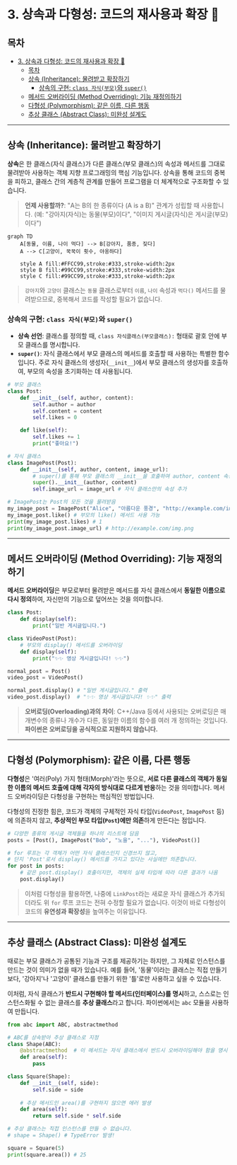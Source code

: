 # 3. 상속과 다형성: 코드의 재사용과 확장 🧬

## 목차
- [3. 상속과 다형성: 코드의 재사용과 확장 🧬](#3-상속과-다형성-코드의-재사용과-확장-)
  - [목차](#목차)
  - [상속 (Inheritance): 물려받고 확장하기](#상속-inheritance-물려받고-확장하기)
    - [상속의 구현: `class 자식(부모)`와 `super()`](#상속의-구현-class-자식부모와-super)
  - [메서드 오버라이딩 (Method Overriding): 기능 재정의하기](#메서드-오버라이딩-method-overriding-기능-재정의하기)
  - [다형성 (Polymorphism): 같은 이름, 다른 행동](#다형성-polymorphism-같은-이름-다른-행동)
  - [추상 클래스 (Abstract Class): 미완성 설계도](#추상-클래스-abstract-class-미완성-설계도)

---

## 상속 (Inheritance): 물려받고 확장하기

**상속**은 한 클래스(자식 클래스)가 다른 클래스(부모 클래스)의 속성과 메서드를 그대로 물려받아 사용하는 객체 지향 프로그래밍의 핵심 기능입니다. 상속을 통해 코드의 중복을 피하고, 클래스 간의 계층적 관계를 만들어 프로그램을 더 체계적으로 구조화할 수 있습니다.

> **언제 사용할까?**: "A는 B의 한 종류이다 (A is a B)" 관계가 성립할 때 사용합니다.
> (예: "강아지(자식)는 동물(부모)이다", "이미지 게시글(자식)은 게시글(부모)이다")

```mermaid
graph TD
    A[동물, 이름, 나이 먹다] --> B[강아지, 품종, 짖다]
    A --> C[고양이, 꾹꾹이 횟수, 야옹하다]
    
    style A fill:#FFCC99,stroke:#333,stroke-width:2px
    style B fill:#99CC99,stroke:#333,stroke-width:2px
    style C fill:#99CC99,stroke:#333,stroke-width:2px
```
> `강아지`와 `고양이` 클래스는 `동물` 클래스로부터 `이름`, `나이` 속성과 `먹다()` 메서드를 물려받으므로, 중복해서 코드를 작성할 필요가 없습니다.

### 상속의 구현: `class 자식(부모)`와 `super()`

- **상속 선언**: 클래스를 정의할 때, `class 자식클래스(부모클래스):` 형태로 괄호 안에 부모 클래스를 명시합니다.
- **`super()`**: 자식 클래스에서 부모 클래스의 메서드를 호출할 때 사용하는 특별한 함수입니다. 주로 자식 클래스의 생성자(`__init__`)에서 부모 클래스의 생성자를 호출하여, 부모의 속성을 초기화하는 데 사용됩니다.

```python
# 부모 클래스
class Post:
    def __init__(self, author, content):
        self.author = author
        self.content = content
        self.likes = 0

    def like(self):
        self.likes += 1
        print("좋아요!")

# 자식 클래스
class ImagePost(Post):
    def __init__(self, author, content, image_url):
        # super()를 통해 부모 클래스의 __init__을 호출하여 author, content 속성을 초기화
        super().__init__(author, content)
        self.image_url = image_url # 자식 클래스만의 속성 추가

# ImagePost는 Post의 모든 것을 물려받음
my_image_post = ImagePost("Alice", "아름다운 풍경", "http://example.com/img.png")
my_image_post.like() # 부모의 like() 메서드 사용 가능
print(my_image_post.likes) # 1
print(my_image_post.image_url) # http://example.com/img.png
```

---

## 메서드 오버라이딩 (Method Overriding): 기능 재정의하기

**메서드 오버라이딩**은 부모로부터 물려받은 메서드를 자식 클래스에서 **동일한 이름으로 다시 정의**하여, 자신만의 기능으로 덮어쓰는 것을 의미합니다.

```python
class Post:
    def display(self):
        print("일반 게시글입니다.")

class VideoPost(Post):
    # 부모의 display() 메서드를 오버라이딩
    def display(self):
        print("✨✨ 영상 게시글입니다! ✨✨")

normal_post = Post()
video_post = VideoPost()

normal_post.display() # "일반 게시글입니다." 출력
video_post.display()  # "✨✨ 영상 게시글입니다! ✨✨" 출력
```
> **오버로딩(Overloading)과의 차이**: C++/Java 등에서 사용되는 오버로딩은 매개변수의 종류나 개수가 다른, 동일한 이름의 함수를 여러 개 정의하는 것입니다. **파이썬은 오버로딩을 공식적으로 지원하지 않습니다.**

---

## 다형성 (Polymorphism): 같은 이름, 다른 행동

**다형성**은 '여러(Poly) 가지 형태(Morph)'라는 뜻으로, **서로 다른 클래스의 객체가 동일한 이름의 메서드 호출에 대해 각자의 방식대로 다르게 반응**하는 것을 의미합니다. 메서드 오버라이딩은 다형성을 구현하는 핵심적인 방법입니다.

다형성의 진정한 힘은, 코드가 객체의 구체적인 자식 타입(`VideoPost`, `ImagePost` 등)에 의존하지 않고, **추상적인 부모 타입(`Post`)에만 의존**하게 만든다는 점입니다.

```python
# 다양한 종류의 게시글 객체들을 하나의 리스트에 담음
posts = [Post(), ImagePost("Bob", "노을", "..."), VideoPost()]

# for 루프는 각 객체가 어떤 자식 클래스인지 신경쓰지 않고,
# 단지 'Post'로서 display() 메서드를 가지고 있다는 사실에만 의존합니다.
for post in posts:
    # 같은 post.display() 호출이지만, 객체의 실제 타입에 따라 다른 결과가 나옴
    post.display() 
```
> 이처럼 다형성을 활용하면, 나중에 `LinkPost`라는 새로운 자식 클래스가 추가되더라도 위 `for` 루프 코드는 전혀 수정할 필요가 없습니다. 이것이 바로 다형성이 코드의 **유연성과 확장성**을 높여주는 이유입니다.

---

## 추상 클래스 (Abstract Class): 미완성 설계도

때로는 부모 클래스가 공통된 기능과 구조를 제공하기는 하지만, 그 자체로 인스턴스를 만드는 것이 의미가 없을 때가 있습니다. 예를 들어, '동물'이라는 클래스는 직접 만들기보다, '강아지'나 '고양이' 클래스를 만들기 위한 '틀'로만 사용하고 싶을 수 있습니다.

이처럼, 자식 클래스가 **반드시 구현해야 할 메서드(인터페이스)를 명시**하고, 스스로는 인스턴스화될 수 없는 클래스를 **추상 클래스**라고 합니다. 파이썬에서는 `abc` 모듈을 사용하여 만듭니다.

```python
from abc import ABC, abstractmethod

# ABC를 상속받아 추상 클래스로 지정
class Shape(ABC):
    @abstractmethod  # 이 메서드는 자식 클래스에서 반드시 오버라이딩해야 함을 명시
    def area(self):
        pass

class Square(Shape):
    def __init__(self, side):
        self.side = side
    
    # 추상 메서드인 area()를 구현하지 않으면 에러 발생
    def area(self):
        return self.side * self.side

# 추상 클래스는 직접 인스턴스를 만들 수 없습니다.
# shape = Shape() # TypeError 발생!

square = Square(5)
print(square.area()) # 25
```